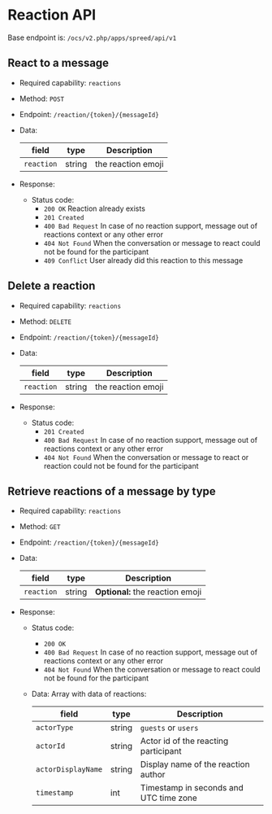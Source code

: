 # Reaction API

Base endpoint is: `/ocs/v2.php/apps/spreed/api/v1`

## React to a message

* Required capability: `reactions`
* Method: `POST`
* Endpoint: `/reaction/{token}/{messageId}`
* Data:

    field | type | Description
    ---|---|---
    `reaction` | string | the reaction emoji

* Response:
    - Status code:
        + `200 OK` Reaction already exists
        + `201 Created`
        + `400 Bad Request` In case of no reaction support, message out of reactions context or any other error
        + `404 Not Found` When the conversation or message to react could not be found for the participant
        + `409 Conflict` User already did this reaction to this message

## Delete a reaction

* Required capability: `reactions`
* Method: `DELETE`
* Endpoint: `/reaction/{token}/{messageId}`
* Data:

    field | type | Description
    ---|---|---
    `reaction` | string | the reaction emoji

* Response:
    - Status code:
        + `201 Created`
        + `400 Bad Request` In case of no reaction support, message out of reactions context or any other error
        + `404 Not Found` When the conversation or message to react or reaction could not be found for the participant

## Retrieve reactions of a message by type

* Required capability: `reactions`
* Method: `GET`
* Endpoint: `/reaction/{token}/{messageId}`
* Data:

    field | type | Description
    ---|---|---
    `reaction` | string | **Optional:** the reaction emoji

* Response:
    - Status code:
        + `200 OK`
        + `400 Bad Request` In case of no reaction support, message out of reactions context or any other error
        + `404 Not Found` When the conversation or message to react could not be found for the participant

    - Data:
        Array with data of reactions:

        field | type | Description
        ---|---|---
        `actorType` | string | `guests` or `users`
        `actorId` | string | Actor id of the reacting participant
        `actorDisplayName` | string | Display name of the reaction author
        `timestamp` | int | Timestamp in seconds and UTC time zone
